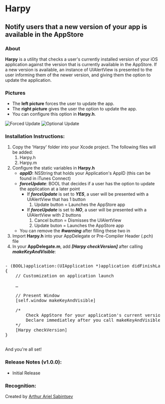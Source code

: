 # Harpy

## Notify users that a new version of your app is available in the AppStore

### About
**Harpy** is a utility that checks a user's currently installed version of your iOS application against the version that is currently available in the AppStore. If a new version is available, an instance of UIAlertView is presented to the user informing them of the newer version, and giving them the option to update the application.

### Pictures

- The **left picture** forces the user to update the app.
- The **right picture** gives the user the option to update the app.
- You can configure this option in **Harpy.h**.
 
![Forced Update](https://github.com/ArtSabintsev/Harpy/blob/master/picForcedUpdate.png?raw=true "Forced Update") 
![Optional Update](https://github.com/ArtSabintsev/Harpy/blob/master/picOptionalUpdate.png?raw=true "Optional Update")

### Installation Instructions:

1. Copy the 'Harpy' folder into your Xcode project. The following files will be added:
	1. Harpy.h
	1. Harpy.m
1. Configure the static variables in **Harpy.h**
	- ***appID***: NSString that holds your Application's AppID (this can be found in iTunes Connect)
	- ***forceUpdate***: BOOL that decides if a user has the option to update the application at a later point
		- If ***forceUpdate*** is set to ***YES***, a user will be presented with a UIAlertView that has 1 button
			1. Update button = Launches the AppStore app
		- If ***forceUpdate*** is set to ***NO***, a user will be presented with a UIAlertView with 2 buttons
			1. Cancel button = Dismisses the UIAlertView
			1. Update buton = Launches the AppStore app 
	- You can remove the ***#warning*** after filling these two in  
1. Import **Harpy.h** into your AppDelegate or Pre-Compiler Header (.pch) file
1. In your **AppDelegate.m**, add ***[Harpy checkVersion]*** after calling ***makeKeyAndVisible***:

<pre>

- (BOOL)application:(UIApplication *)application didFinishLaunchingWithOptions:(NSDictionary *)launchOptions
{
	// Customization on application launch
	
	…
	
	// Present Window
	[self.window makeKeyAndVisible]
	
	/*  
		Check AppStore for your application's current version. If newer version exists, prompt user.
		Declare immediatley after you call makeKeyAndVisible on your UIWindow iVar
	*/
	[Harpy checkVersion] 
}

</pre>

And you're all set!

###  Release Notes (v1.0.0):
- Initial Release

### Recognition:

Created by [Arthur Ariel Sabintsev](http://www.sabintsev.com)  
